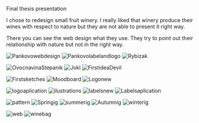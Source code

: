 Final thesis presentation


I chose to redesign small fruit winery. I really liked that winery produce their wines with respect to nature but they are not able to present it right way.

There you can see the web design what they use. They try to point out their relationship with nature but not in the right way.

![Pankovowebdesign](pankovo.jpg)
![Pankovolabelandlogo](pankovolabelandlogo.jpg)
![Rybizak](rybizak.jpg)

![OvocnavinaStepanik](ovocnavina.jpg)
![Jokl](jokl.jpg)
![FirstideaDevil](firstidea.jpg)

![Firstsketches](firstsketches.jpg)
![Moodboard](moodboard.jpgg)
![Logonew](logo.jpg)

![logoaplication](logoaplication.jpg)
![ilustrations](ilustrations.jpg)
![labelsnew](labels.jpg)
![Labelsaplication](labelsaplication.jpg)

![pattern](pattern.jpg)
![Springig](springinstagram.jpg)
![summerig](summerinsta.jpg)
![Autumnig](autumninsta.jpg)
![winterig](winterinsta.jpg)

![web](webdesign.jpg)
![winebag](bagforwines.jpg)
